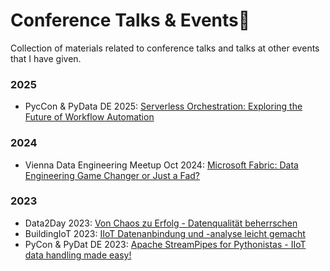# Conference Talks & Events🎤
Collection of materials related to conference talks and talks at other events that I have given.

### 2025
- PycCon & PyData DE 2025: [Serverless Orchestration: Exploring the Future of Workflow Automation](./2025/pycon-de/2025_PyCon_ServerlessOrchestration.pdf)

### 2024
- Vienna Data Engineering Meetup Oct 2024: [Microsoft Fabric: Data Engineering Game Changer or Just a Fad?](./2024/data-eng-meetup/2024_10_vienna_data_eng_meetup.pdf)

### 2023
- Data2Day 2023: [Von Chaos zu Erfolg - Datenqualität beherrschen](./2023/data2day/Loefflath_Bossenmaier__Von_Chaos_zu_Erfolg_Datenqualitaet_beherrschen.pdf)
- BuildingIoT 2023: [IIoT Datenanbindung und -analyse leicht gemacht](./2023/building-iot/Bossenmaier_Zehnder__IIoT-Datenanbindung_und_-analyse_leicht_gemacht.pdf)
- PyCon & PyDat DE 2023: [Apache StreamPipes for Pythonistas - IIoT data handling made easy!](./2023/pycon-de/2023_pycon_streampipes_pythonistas.pdf)
